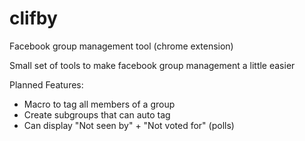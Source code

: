# clifby
Facebook group management tool (chrome extension)

Small set of tools to make facebook group management a little easier

Planned Features:
* Macro to tag all members of a group
* Create subgroups that can auto tag
* Can display "Not seen by" + "Not voted for" (polls)
